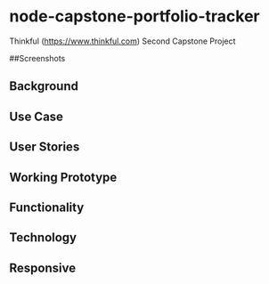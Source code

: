 # node-capstone-portfolio-tracker
Thinkful (https://www.thinkful.com) Second Capstone Project

##Screenshots

## Background

## Use Case

## User Stories

## Working Prototype

## Functionality 

## Technology

## Responsive